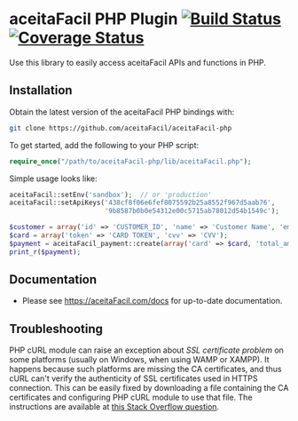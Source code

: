 # aceitaFacil PHP Plugin [![Build Status](https://travis-ci.org/aceitaFacil/aceitaFacil-php.svg?branch=master)](https://travis-ci.org/aceitaFacil/aceitaFacil-php) [![Coverage Status](https://coveralls.io/repos/aceitaFacil/aceitaFacil-php/badge.png)](https://coveralls.io/r/aceitaFacil/aceitaFacil-php)

Use this library to easily access aceitaFacil APIs and functions in PHP.

## Installation

Obtain the latest version of the aceitaFacil PHP bindings with:

```sh
git clone https://github.com/aceitaFacil/aceitaFacil-php
```

To get started, add the following to your PHP script:

```php
require_once("/path/to/aceitaFacil-php/lib/aceitaFacil.php");
```

Simple usage looks like:

```php
aceitaFacil::setEnv('sandbox');  // or 'production'
aceitaFacil::setApiKeys('438cf8f06e6fef8075592b25a8552f967d5aab76',
                        '9b8587b0b0e54312e00c5715ab78012d54b1549c');

$customer = array('id' => 'CUSTOMER_ID', 'name' => 'Customer Name', 'email' => 'customer@example.com');
$card = array('token' => 'CARD TOKEN', 'cvv' => 'CVV');
$payment = aceitaFacil_payment::create(array('card' => $card, 'total_amount' => 1000, 'item' => array(0 => array('amount' => 1000))));
print_r($payment);
```

## Documentation

* Please see https://aceitaFacil.com/docs for up-to-date documentation.

## Troubleshooting

PHP cURL module can raise an exception about *SSL certificate problem* on some
platforms (usually on Windows, when using WAMP or XAMPP). It happens because
such platforms are missing the CA certificates, and thus cURL can't verify the
authenticity of SSL certificates used in HTTPS connection. This can be easily
fixed by downloading a file containing the CA certificates and configuring PHP
cURL module to use that file. The instructions are available at [this Stack
Overflow question][1].

[1]: https://stackoverflow.com/questions/6400300/php-curl-https-causing-exception-ssl-certificate-problem-verify-that-the-ca-cer
